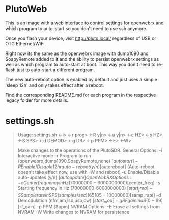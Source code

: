 # PlutoWeb

This is an image with a web interface to control settings for openwebrx and which program to auto-start so you don't need to use ssh anymore.

Once you flash your device, visit http://pluto.local/ regardless of USB or OTG Ethernet/WiFi.

Right now its the same as the openwebrx image with dump1090 and SoapyRemote added to it and the ability to persist openwebrx settings as well as which program to auto-start at boot.  This way you don't need to re-flash just to auto-start a different program.

The new auto-reboot option is enabled by default and just uses a simple 'sleep 12h' and only takes effect after a reboot.

Find the corresponding README.md for each program in the respective legacy folder for more details.

# settings.sh

> Usage: settings.sh <-i> <-r prog> <-R y|n> <-u y|n> <-c HZ> <-s HZ> <-S SPS>
>                    <-d DEMOD> <-g DB> <-p PPM> <-E> <-W>
>
> Make changes to the operations of the PlutoSDR.
> General Options:
>         -i      Interactive mode
>         -r      Program to run (openwebrx,dump1090,SoapyRemote,none) [$autostart]
>         -R      Enable/Disable 12hr auto-reboot (y/n) [$autoreboot]
>                 (Auto-reboot doesn't take effect now, use with -W and reboot)
>         -u      Enable/Disable auto-updates (y/n) [$autoupdate]
> OpenWebRX Options:
>         -c      Center frequency in Hz (70000000-6000000000) [$center_freq]
>         -s      Starting frequency in Hz (70000000-6000000000) [$start_freq]
>         -S      Sample rate in SPS (samples/sec) (65105-10000000) [$samp_rate]
>         -d      Demodulation (nfm,am,lsb,usb,cw) [$start_mod]
>         -g      RF gain in dB (0-89) [$rf_gain]
>         -p      PPM [$ppm]
> NVRAM Options:
>         -E      Erase all settings from NVRAM
>         -W      Write changes to NVRAM for persistence
